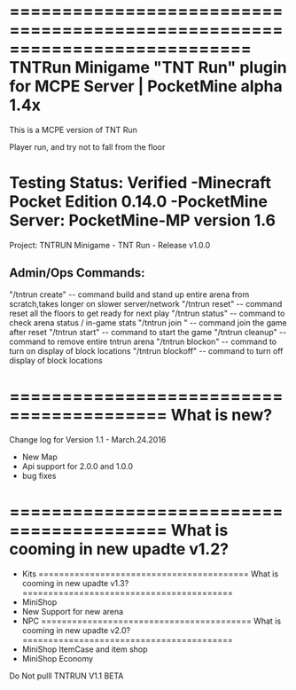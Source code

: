 ===========================================================================
TNTRun Minigame "TNT Run" plugin for MCPE Server | PocketMine alpha 1.4x
===========================================================================
This is a MCPE version of TNT Run 

Player run, and try not to fall from the floor

Testing Status:  Verified 
-Minecraft Pocket Edition 0.14.0 
-PocketMine Server: PocketMine-MP version 1.6
============================================================================

Project: TNTRUN Minigame - TNT Run - Release v1.0.0

Admin/Ops Commands: 
-------------------
"/tntrun create"   -- command build and stand up entire arena from scratch,takes longer on slower server/network
"/tntrun reset"    -- command reset all the floors to get ready for next play 
"/tntrun status"   -- command to check arena status / in-game stats 
"/tntrun join "    -- command join the game after reset 
"/tntrun start"    -- command to start the game 
"/tntrun cleanup"  -- command to remove entire tntrun arena 
"/tntrun blockon"  -- command to turn on display of block locations 
"/tntrun blockoff" -- command to turn off display of block locations 

=========================================
What is new?
=========================================
Change log for Version 1.1 -  March.24.2016
- New Map
- Api support for 2.0.0 and 1.0.0
- bug fixes

=========================================
What is cooming in new upadte v1.2?
=========================================
- Kits
=========================================
What is cooming in new upadte v1.3?
=========================================
- MiniShop
- New Support for new arena
- NPC
=========================================
What is cooming in new upadte v2.0?
=========================================
- MiniShop ItemCase and item shop
- MiniShop Economy

Do Not pulll TNTRUN V1.1 BETA
